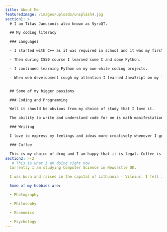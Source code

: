 ```yaml
---
title: About Me
featuredImage: /images/uploads/unsplash4.jpg
section1: >
  # I am Titas Janusonis also known as SyroQT.

  ## My coding literacy

  ### Languages

  - I started with C++ as it was required in school and it was my first language. 

  - Then during CS50 course I learned some C and some Python.

  - I continued learning Python on my own while coding projects.

  - When web development cough my attention I learned JavaSript on my free time.


  ## Some of my bigger passions

  ### Coding and Programming

  Well it should be obvious from my choice of study that I love it. 

  The ability to write and understand code for me is math manifestation in the physical world. This is the idea which drives me to learn and understand more each day.

  ### Writing 

  I love to express my feelings and ideas more creatively whenever I get the chance. This passion of mine lets me to get some rest from pure logical nature of programming. 

  ### Coffee 

  This is my choice of drug and I am happy that it is legal. Coffee is so much more then a drink in the morning for me. It is a sacred morning ritual. It is a way to relax, to find new connections.
section2: >-2
   # This is what I am doing right now
  Currently I am studying Computer Science in Newcastle UK.

  I was born and raised in the capital of Lithuania - Vilnius. I fell in love with this city and I am planning to go back there after my studies.

  Some of my hobbies are:

  - Photography 

  - Philosophy

  - Economics

  - Psychology
---
```

